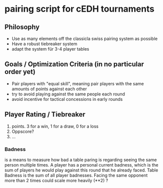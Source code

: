 # pairing script for cEDH tournaments
## Philosophy
- Use as many elements off the classicla swiss pairing system as possible
- Have a robust tiebreaker system
- adapt the system für 3-4 player tables

## Goals / Optimization Criteria (in no particular order yet)
- Pair players with "equal skill", meaning pair players with the same amounts of points against each other
- try to avoid playing against the same people each round
- avoid incentive for tactical concessions in early rounds

## Player Rating / Tiebreaker
1. points. 3 for a win, 1 for a draw, 0 for a loss
2. Oppscore?
3. ...


### Badness
is a means to measure how bad a table paring is regarding seeing the same person multiple times.
A player has a personal current badness, which is the sum of players he would play against this round that he already faced.
Table Badness is the sum of all player badnesses. Facing the same opponent more than 2 times could scale more heavily (**2) ?